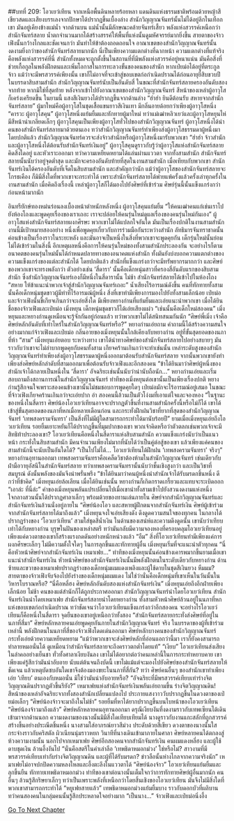 ##บทที่ 209: โอวเยว่เทียน
จากเหนือพื้นดินหลายร้อยหลา แดนดินแห่งธรรมชาติพร้อมด้วยหญ้าสีเขียวสดและเสียงบรรเลงจากปักษาได้ปรากฏขึ้นเบื้องล่าง
สำนักวิญญาณจันทร์นั้นไม่ได้อยู่ลึกในเทือกเขา มันอยู่เคียงข้างแม่น้ำ จากด้านบน แม่น้ำนั้นมีลักษณะคล้ายจันทร์เสี้ยว พลังแห่งสวรรค์เหนือกว่าสำนักจันทร์สลาย น้ำตกจำนวนมากได้สร้างสรรค์ให้พื้นที่แห่งนั้นดูมหัศจรรย์มากยิ่งขึ้น
สายตาของจ้าวเฟิงนั้นกว้างไกลและชัดเจนกว่า มันทำให้ข้าต้องถอดถอนใจ อาณาเขตของสำนักวิญญาณจันทร์นั้นงดงามยิ่งกว่าของสำนักจันทร์สลายมากนัก
นี่เป็นเพียงความแตกต่างที่ฉากหน้า ความแตกต่างที่แท้จริงคือพลังแห่งสวรรค์ที่นี่
สำนักทั้งหมดจะถูกตั้งขึ้นในสถานที่ที่มีพลังแห่งสวรรค์อยู่หนาแน่น มันคือสิ่งที่ช่วยเกื้อกูลในพลังฝึกตนและเพิ่มโอกาสในการทะลวงขั้นของคนของสำนัก
หากเป่ยม่อได้อยู่ที่ตระกูลจ้าว แม้ว่าจะมีพรสวรรค์เพียงนั้น เขาก็ไม่อาจที่จะเข้าสู่ขอบเขตก่อกำเนิดปราณได้ก่อนอายุยี่สิบขวบปี
ในบรรดาสิบสามสำนัก สำนักวิญญาณจันทร์นับเป็นอันดับสี่ ในขณะที่สำนักจันทร์สลายครองอันดับสองจากท้าย หากมิใช่ที่สุดท้าย
หลังจากเข้าไปยังอาณาเขตของสำนักวิญญาณจันทร์ สีหน้าของเหล่าผู้อาวุโสก็เคร่งเครียดขึ้น
ในยามนี้ แสงสีเงินยวงได้ปรากฏขึ้นจากด้านล่าง
“ฮ่าฮ่า ยินดีต้อนรับ สหายจากสำนักจันทร์สลาย”
ผู้มาใหม่คือผู้อาวุโสในชุดเสื้อแขนยาวสีเงินเทา มีกลิ่นอายด้อยกว่าเพียงผู้อาวุโสหนึ่ง
“คารวะ ผู้อาวุโสคุน”
ผู้อาวุโสหนึ่งแย้มยิ้มและทักทายผู้มาใหม่ ทว่าแม่เฒ่าหลิวเยว่และผู้อาวุโสหยุนไห่มีสีหน้าน่าเกลียดเล็กๆ
ผู้อาวุโสคุนเป็นเพียงผู้อาวุโสทั่วไปของสำนักวิญญาณจันทร์ ผู้อาวุโสหนึ่งได้นำคนของสำนักจันทร์สลายมาด้วยตนเอง ทว่าสำนักวิญญาณจันทร์ทำเพียงส่งผู้อาวุโสธรรมดาผู้หนึ่งมา
โดยปกติแล้ว สำนักวิญญาณจันทร์ควรจะส่งจ้าวสำนักหรือผู้อาวุโสหนึ่งมารับพวกเขา
“ฮ่าฮ่า จ้าวสำนักและผู้อาวุโสหนึ่งได้ต้อนรับสำนักจันทร์เงินอยู่”
ผู้อาวุโสคุนดูราวกับรู้ว่าผู้อาวุโสแห่งสำนักจันทร์สลายคิดสิ่งใดอยู่ และหัวเราะออกมา ทว่าความเหยียดหยามได้แล่นผ่านแววตา
จากทั้งสามสำนัก สำนักจันทร์สลายนั้นนับว่าอยู่จุดต่ำสุด และมักจะครองอันดับท้ายที่สุดในงานสามสำนัก เมื่อเทียบกับพวกเขา สำนักจันทร์เงินได้ครองอันดับที่เจ็ดในสิบสามสำนัก และสำคัญกว่านัก
แม้ว่าผู้อาวุโสของสำนักจันทร์สลายจะโกรธเคือง ก็มิมีสิ่งใดที่พวกเขาจะกระทำได้ เพราะสำนักจันทร์สลายได้พ่ายแพ้ครั้งแล้วครั้งเล่าทุกครั้งในงานสามสำนัก
เมื่อคิดถึงเรื่องนี้ เหล่าผู้อาวุโสก็ได้มองไปยังศิษย์ที่เข้าร่วม ศิษย์รุ่นนี้นั้นแข็งแกร่งกว่าก่อนหน้ามากนัก

อินทรียักษ์ทองหม่นร่อนลงเบื้องหน้าตำหนักหลังหนึ่ง
ผู้อาวุโสคุนแย้มยิ้ม
“ให้คนเฒ่าคนแก่เช่นเราไปยังห้องโถงและพูดคุยเรื่องของเราเถอะ เราจะปล่อยให้คนรุ่นใหม่ดูแลเรื่องของคนรุ่นใหม่กันเอง”
ผู้อาวุโสแห่งสำนักจันทร์สลายผงกศีรษะ พวกเขาไม่ได้แปลกใจอันใด
มันเป็นเรื่องปกติในงานสามสำนัก
งานนี้มีเป้าหมายสองอย่าง
หนึ่งเพื่อพูดคุยเกี่ยวกับการร่วมมือกันระหว่างสำนัก ลัทธิมารจันทราชาดนั้นค่อนข้างเป็นเรื่องราวในระยะหลัง และมันอาจเป็นหนึ่งในสิ่งที่พวกเขาจะพูดคุยกัน
เด็กรุ่นใหม่นั้นย่อมไม่ได้เข้าร่วมในสิ่งนี้
อีกเหตุผลหนึ่งคือการให้คนรุ่นใหม่ของทั้งสามสำนักประลองกัน
จะอย่างไรก็ตาม อนาคตของคนรุ่นใหม่นั้นได้กำหนดปลายทางของอนาคตแห่งสำนัก ทั้งมันยังบ่งบอกความแตกต่างของความแข็งแกร่งของแต่ละสำนักได้
โดยปกติแล้ว สำนักที่แข็งแกร่งกว่าจะมีทรัพยากรมากกว่า และศิษย์ของพวกเขาจะทรงพลังกว่า
ตัวอย่างเช่น ‘สี่ดารา’ นั้นคือเด็กหนุ่มสาวที่ครองสี่อันดับแรกของสิบสามสำนัก ซึ่งสำนักวิญญาณจันทร์เองก็มีหนึ่งในสี่ดารานั้น
ไม่ช้า
สำนักจันทร์สลายได้เข้าไปในห้องโถง
“สหาย ให้ข้าแนะนำพวกเจ้าสู่สำนักวิญญาณจันทร์เถอะ” น้ำเสียงไร้อารมณ์ดังขึ้น
คนที่ทักทายทั้งสามนั้นคือเด็กหนุ่มชุดขาวผู้มีท่าทีไร้อารมณ์ผู้หนึ่ง สิ่งที่เขาทำมีเพียงการมองไปยังทั้งสามเล็กน้อย
เป่ยม่อและจ้าวเฟิงนั้นขี้เกียจเกินกว่าจะเอ่ยสิ่งใด มีเพียงหยางก่านที่แย้มยิ้มและเอ่ยแนะนำพวกเขา
เมื่อได้ยินชื่อของจ้าวเฟิงและเป่ยม่อ เมิ่งหยุน เด็กหนุ่มชุดขาวก็ได้เอ่ยเสียงแผ่ว
“เช่นนั้นคือเด็กใหม่สองคน”
เมิ่งหยุนและหยางก่านดูเหมือนจะรู้จักกันอยู่ก่อนแล้ว ทว่าพวกเขาไม่ได้สนิทสนมกันนัก
“ศิษย์พี่เมิ่ง เจ้าคือศิษย์หลักอันดับที่เท่าไหร่ในสำนักวิญญาณจันทร์หรือ?” หยางก่านเอ่ยถาม
คำถามนี้ได้สร้างความสนใจอย่างมากแก่จ้าวเฟิงและเป่ยม่อ กลิ่นอายของเมิ่งหยุนนั้นใกล้เคียงกับหยางก่าน อยู่ที่ขั้นสุดยอดของนภาที่ห้า
“สาม” เมิ่งหยุนเอ่ยตอบ
ระหว่างทาง เขาได้นำทางศิษย์ของสำนักจันทร์สลายไปอย่างสบายๆ มันราวกับว่าเขาจะไม่ลำบากพูดคุยกับคนทั้งสาม เกียจคร้านเกินกว่าจะทำเช่นนั้น
เหล่าระดับสูงของสำนักวิญญาณจันทร์ทำเพียงส่งผู้อาวุโสธรรมดาผู้หนึ่งออกมาต้อนรับสำนักจันทร์สลาย จากนั้นพวกเขายังทำเพียงส่งศิษย์หลักลำดับที่สามออกมาเพื่อต้อนรับจ้าวเฟิงและอีกสองคน
“ข้าได้ยินมาว่าศิษย์ผู้หนึ่งของสำนักเจ้าได้กลายเป็นหนึ่งใน ‘สี่ดารา’ อัจฉริยะเช่นนั้นนับว่าน่านับถือนัก...” หยางก่านเอ่ยและเริ่มสอบถามถึงสถานการณ์ในสำนักวิญญาณจันทร์
ท่าทีของเมิ่งหยุนต่อเขานั้นเป็นเพียงเรื่องปกติ หยางก่านรู้สึกจนใจเพราะสองคนข้างเขานั้นไม่ชมชอบการพูดคุยใดๆ
เป่ยม่อมักจะไร้อารมณ์อยู่เสมอ ในขณะที่จ้าวเฟิงเกียจคร้านเกินกว่าจะเอ่ยปาก
อ่า สองคนนี้ล้วนเป็นตัวโง่งมที่เอาแต่ใจและจองหอง
“ในฐานะของหนึ่งในสี่ดารา ศิษย์น้องโอวเยว่เทียนอาจจะปรากฏตัวขึ้นที่งานสามสำนักครั้งนี้หรือไม่ก็ได้ เขาได้เข้าสู่ขั้นสุดยอดของนภาที่หกเมื่อหลายเดือนก่อน และกระทั่งฝึกฝนวิชาที่ยากที่สุดของสำนักวิญญาณจันทร์ ‘เทพสงครามจันทรา’ เป็นสิ่งที่ไม่มีผู้ใดสามารถกระทำได้มานับร้อยปี”
ยามเมื่อเมิ่งหยุนเอ่ยถึงโอวเยว่เทียน รอยยิ้มเยาะหยันก็ได้ปรากฏขึ้นที่มุมปากของเขา พวกเจ้าคิดหรือว่าตัวตลกเช่นพวกเจ้าจะมีสิทธิท้าประลองเขา?
โอวเยว่เทียนคือหนึ่งในสี่ดาราแห่งสิบสามสำนัก ความแข็งแกร่งนับว่าเป็นแนวหน้า
กระทั่งในสิบสามสำนัก มีคนจำนวนเพียงไม่มากที่นับได้ว่าเป็นคู่ต่อสู้ของเขา แล้วเพียงแค่คนของสามสำนักนี้จะนับเป็นอันใดได้?
“เป็นไปไม่ได้... โอวเยว่เทียนได้ฝึกฝน ‘เทพสงครามจันทรา’ จริงๆ” หยางก่านอุทานออกมา
เทพสงครามจันทราคือเคล็ดวิชาต้องห้ามในสำนักวิญญาณจันทร์ เช่นเดียวกับฝ่ามือวายุอัสนีในสำนักจันทร์สลาย ทว่าเทพสงครามจันทรานั้นนับว่าชั้นเชิงสูงกว่า และเป็นวิชาที่สมบูรณ์ ดังนั้นพลังของมันจึงน่าพรั่นพรึง
“ข้าได้ยินมาว่าคนผู้หนึ่งนำสำนักเจ้าได้รับมรดกชิ้นหนึ่ง ดีกว่าที่ข้าคิด” เมิ่งหยุนเอ่ยล้อเลียน
เมื่อได้ยินเช่นนั้น หยางก่านก็เกิดกราดเกรี้ยวและแทบจะระเบิดออก
“เอาล่ะ ที่นี่ล่ะ”
คำของเมิ่งหยุนพลันแปรเปลี่ยนไปเมื่อเขานำทั้งสามเข้าไปยังสวนงดงามแห่งหนึ่ง
ใจกลางสวนนั้นได้ปรากฏศาลาเล็กๆ พร้อมด้วยของทานเล่นภายใน ศิษย์จากสำนักวิญญาณจันทร์และสำนักจันทร์เงินล้วนนั่งอยู่ภายใน
“ศิษย์น้องโอว และสหายผู้ฝึกตนจากสำนักจันทร์เงิน ศิษย์ผู้เข้าร่วมจากสำนักจันทร์สลายได้มาถึงแล้ว” เมิ่งหยุนจงใจเอ่ยเสียงดัง ดึงดูดความสนใจของทุกคน
ในกลางได้ปรากฏร่างของ ‘โอวเยว่เทียน’ สวมใส่ชุดสีน้ำเงิน ในด้านของเสน่ห์และความดึงดูดนั้น เขานับว่าเทียบเท่าได้กับหยางก่าน บุรุษในฝันของเหล่าสตรี ทว่ามันกลับมีความจองหองที่ครอบคลุมโอวเยว่เทียนอยู่ เพียงแค่ดวงตาของเขาก็สร้างแรงกดดันอย่างหนักหน่วงแล้ว
“อืม”
สิ่งที่โอวเยว่เทียนทำมีเพียงแค่การผงกศีรษะเล็กๆ ไม่มีความตั้งใจใดๆ ในการลุกขึ้นและทักทายผู้อื่น
เมิ่งหยุนเริ่มที่จะแนะนำตัวทุกคน
“นี่คือหัวหน้าศิษย์จากสำนักจันทร์เงิน เหมาเฟย...”
ท่าทีของเมิ่งหยุนนั้นค่อนข้างเคารพมากขึ้นยามเมื่อเขาแนะนำสำนักจันทร์เงิน
หัวหน้าศิษย์ของสำนักจันทร์เงินนั้นมีพลังฝึกตนในระดับเดียวกับหยางก่าน ด้านซ้ายและขวาของเหมาเฟยปรากฏร่างของเด็กหนุ่มผมแดงเพลิงและผู้ใช้ดาบในชุดสีเงินยวง
หืมมม?
สายตาของจ้าวเฟิงจับจ้องไปยังร่างของเด็กหนุ่มผมแดง ไม่ใช่ว่านั่นคือเด็กหนุ่มที่เขาเห็นในวันนั้นในวิหารโบราณหรือ?
“นี่คือหลี่ฮง ศิษย์หลักอันดับสองแห่งสำนักจันทร์เงิน” เมิ่งหยุนเอ่ยถึงอีกฝ่ายเพียงเล็กน้อย
ไม่ช้า คนของแต่สำนักก็ได้ถูกประกาศออกมา
สำนักวิญญาณจันทร์นำโดยโอวเยว่เทียน สำนักจันทร์เงินนำโดยเหมาเฟย สำนักจันทร์สลายนำโดยหยางก่าน
ทั้งสามหัวหน้าศิษย์ล้วนอยู่ในนภาที่หกแห่งขอบเขตก่อกำเนิดปราณ ทว่าชัดเจนว่าโอวเยว่เทียนแข็งแกร่งกว่าอีกสองคน
จะอย่างไรโอวเยว่เทียนก็คือหนึ่งในสี่ดารา จุดยืนของเขาอยู่เหนือกว่าทั้งสอง
“สำนักจันทร์สลายกระทั่งส่งศิษย์ที่อยู่ในนภาที่สี่มา” ศิษย์หลักหลายคนเอ่ยพูดคุยกันภายในสำนักวิญญาณจันทร์
จริง
ในบรรดาของผู้ที่เข้าร่วมเหล่านี้ พลังฝึกตนในนภาที่สี่ของจ้าวเฟิงโดดเด่นออกมา
ศิษย์หลักบางคนของสำนักวิญญาณจันทร์กระทั่งเอ่ยด้วยความเหยียดหยาม
“แม้ว่าพวกเขาจะส่งศิษย์หลักที่อ่อนแอกว่านี้มา เราก็ยังคงสามารถทำลายหมอนั่นได้ ดูเหมือนว่าสำนักจันทร์สลายจะถึงคราวตกต่ำโดยแท้”
“เงียบ” โอวเยว่เทียนส่งเสียงในลำคออย่างเย็นชา ทั่วทั้งศาลาเงียบงันลง
เขาไม่ได้อยากต่อว่าคนเหล่านี้ในการกระทำหยาบคาย เขาเพียงแค่รู้สึกว่ามันน่าอับอาย นับแต่ต้นจนถึงบัดนี้ เขาไม่แม้แต่จะมองไปยังศิษย์ของสำนักจันทร์สลายให้ชัดเจน แล้วเหตุบัดซบอันใดเขาจึงต้องมองขยะในนภาที่สี่กัน?
ทว่า ศิษย์คนอื่นๆ ของสำนักเขาทำเพียงเอ่ย ‘เทียบ’ ตนเองกับหมอนั่น มิใช่ว่ามันน่าอับอายหรือ?
“อัจฉริยะที่มีพรสวรรค์เทียบเท่าร่างจิตวิญญาณดินปรากฏตัวขึ้นรึยัง?” เหมาเฟยแห่งสำนักจันทร์เงินพลันเอ่ยถามขึ้น
ร่างจิตวิญญาณดิน!
สีหน้าของเหล่าอัจฉริยะจากทั้งสองสำนักเปลี่ยนแปลงไป ประกายแสงวาววับปรากฏขึ้นในดวงตาของเป่ยม่อเล็กๆ
“ศิษย์น้องจ้าวจะมาถึงในไม่ช้า”
รอยยิ้มที่หาได้ยากปรากฏขึ้นบนใบหน้าของโอวเยว่เทียน
“ศิษย์น้องจ้าวมาถึงแล้ว”
ศิษย์หลักหลายคนอุทานออกมา
ดรุณีเงียบงันที่งดงามราวกับเทพเซียนได้เดินเข้ามาจากด้านนอก ความงดงามของนางนั้นมิมีสิ่งใดเทียบเทียมได้ นางดูราวกับงานแกะสลักที่ถูกสวรรค์สร้างขึ้นอย่างประณีตชิ้นหนึ่ง
นางสวมใส่อาภรณ์ยาวสีม่วง ประดับด้วยสีเขียว ดวงตาของนางนั้นใสกระจ่างราวกับคริสตัล ผิวเนียนนุ่มราวหยก
วินาทีที่นางเดินเข้ามาภายในศาลา ศิษย์หลายคนได้ตกลงสู่ห้วงความงามนั้น
นอกไปจากเหมาเฟย ศิษย์อีกสองคนจากสำนักจันทร์เงิน คนผมแดงหลี่ฮง และผู้ใช้ดาบชุดเงิน ล้วนอึ้งงันไป
“นั่นคือสตรีในคำเล่าลือ ‘เทพธิดาหมอกม่วง’ ใช่หรือไม่? สาวงามที่มีพรสวรรค์เทียบเท่ากับร่างจิตวิญญาณดิน และผู้ที่ได้รับมรดก? ข่าวลือนั้นห่างไกลจากความจริงนัก”
เหมาเฟยไม่อาจปกปิดความหลงใหลและอึ้งตะลึงในแววตาได้
“ศิษย์น้องจ้าว”
โอวเยว่เทียนแย้มยิ้มและลุกขึ้นยืน ทักทายเทพธิดาหมอกม่วง ท่าทีของเขาต่อนางนั้นเต็มใจกว่าการทักทายศิษย์ผู้อื่นมากนัก
คนอื่นๆ ล้วนรู้สึกริษยาเล็กๆ ทว่าเป็นเพราะพลังที่เหนือกว่าโดยสิ้นเชิงของโอวเยว่เทียน มันจึงไม่มีสิ่งใดที่พวกเขาสามารถกระทำได้
“หยูเฟยสายแล้ว” เทพธิดาหมอกม่วงแย้มยิ้มบาง ราวกับดอกบัวที่ผลิบาน
ทว่าคนสองคนในกลุ่มคนนั้นรู้สึกประหลาดใจอย่างมาก
“เป็นนาง...”
จ้าวเฟิงและเป่ยม่อนิ่งอึ้ง


[Go To Next Chapter]( ./26.md)